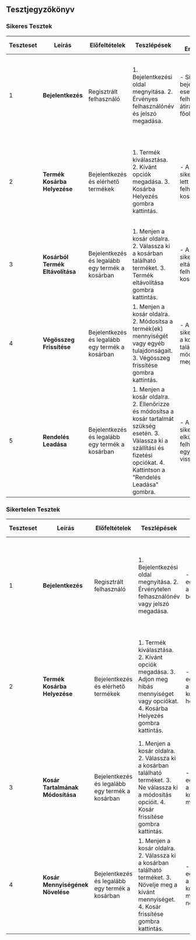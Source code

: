 ## Tesztjegyzőkönyv

### Sikeres Tesztek

| Teszteset | Leírás | Előfeltételek | Teszlépések | Várt Eredmények | Megjegyzések |
| --- | --- | --- | --- | --- | --- |
| 1 | **Bejelentkezés** | Regisztrált felhasználó | 1. Bejelentkezési oldal megnyitása. 2. Érvényes felhasználónév és jelszó megadása. | - Sikeres bejelentkezés esetén a felhasználó átirányítódik a főoldalra. | - A jelszó megfelelő hosszúságú és karaktereket tartalmaz. - A felhasználónév és jelszó kombinációja regisztrált felhasználóhoz tartozik. |
| 2 | **Termék Kosárba Helyezése** | Bejelentkezés és elérhető termékek | 1. Termék kiválasztása. 2. Kívánt opciók megadása. 3. Kosárba Helyezés gombra kattintás. | - A termék sikeresen hozzá lett adva a felhasználó kosarához. | - A kosár tartalmazza a kiválasztott terméket és annak részleteit. - A felhasználó vissza tudja nézni a kosarában található termékeket. |
| 3 | **Kosárból Termék Eltávolítása** | Bejelentkezés és legalább egy termék a kosárban | 1. Menjen a kosár oldalra. 2. Válassza ki a kosárban található terméket. 3. Termék eltávolítása gombra kattintás. | - A termék sikeresen eltávolítva a felhasználó kosarából. | - A kosár frissül és nem tartalmazza a kiválasztott terméket. - A felhasználó látja a frissített végösszeget. |
| 4 | **Végösszeg Frissítése** | Bejelentkezés és legalább egy termék a kosárban | 1. Menjen a kosár oldalra. 2. Módosítsa a termék(ek) mennyiségét vagy egyéb tulajdonságait. 3. Végösszeg frissítése gombra kattintás. | - A végösszeg sikeresen frissül a kosárban található módosításoknak megfelelően. | - A felhasználó láthatja a frissített végösszeget és az összes módosítást. - A kosár tartalmazza a módosított termékeket. |
| 5 | **Rendelés Leadása** | Bejelentkezés és legalább egy termék a kosárban | 1. Menjen a kosár oldalra. 2. Ellenőrizze és módosítsa a kosár tartalmát szükség esetén. 3. Válassza ki a szállítási és fizetési opciókat. 4. Kattintson a "Rendelés Leadása" gombra. | - A rendelés sikeresen elküldve. - A felhasználó kap egy rendelési visszaigazolást. | - A rendelési visszaigazolás tartalmazza a rendelés részleteit és várható szállítási információkat. - A felhasználó képes követni a rendelése állapotát. |

### Sikertelen Tesztek

| Teszteset | Leírás | Előfeltételek | Teszlépések | Várt Eredmények | Megjegyzések |
| --- | --- | --- | --- | --- | --- |
| 1 | **Bejelentkezés** | Regisztrált felhasználó | 1. Bejelentkezési oldal megnyitása. 2. Érvénytelen felhasználónév vagy jelszó megadása. | - Megjelenik egy hibaüzenet a sikertelen bejelentkezésről. | - A felhasználónak nem sikerült bejelentkeznie az érvénytelen adatok miatt. - Az E-Commerce Express visszautasítja a hibás bejelentkezési kísérletet. |
| 2 | **Termék Kosárba Helyezése** | Bejelentkezés és elérhető termékek | 1. Termék kiválasztása. 2. Kívánt opciók megadása. 3. Adjon meg hibás mennyiséget vagy opciókat. 4. Kosárba Helyezés gombra kattintás. | - Megjelenik egy hibaüzenet a sikertelen kosárba helyezésről. | - A termék nem lett hozzáadva a kosárhoz az érvénytelen adatok miatt. - Az E-Commerce Express visszautasítja a hibás kosárba helyezési kísérletet. |
| 3 | **Kosár Tartalmának Módosítása** | Bejelentkezés és legalább egy termék a kosárban | 1. Menjen a kosár oldalra. 2. Válassza ki a kosárban található terméket. 3. Ne válassza ki a módosítás opcióit. 4. Kosár frissítése gombra kattintás. | - Megjelenik egy hibaüzenet a sikertelen kosár tartalom módosításról. | - A kosár nem frissül, és nem engedi a módosítást az érvénytelen adatok miatt. - Az E-Commerce Express visszautasítja a hibás módosítási kísérletet. |
| 4 | **Kosár Mennyiségének Növelése** | Bejelentkezés és legalább egy termék a kosárban | 1. Menjen a kosár oldalra. 2. Válassza ki a kosárban található terméket. 3. Növelje meg a kívánt mennyiséget. 4. Kosár frissítése gombra kattintás. | - Megjelenik egy hibaüzenet a sikertelen kosár mennyiség növeléséről. | - A kosár mennyisége nem növekszik az érvénytelen adatok miatt. - Az E-Commerce Express visszautasítja a hibás mennyiség növelési kísérletet. |
